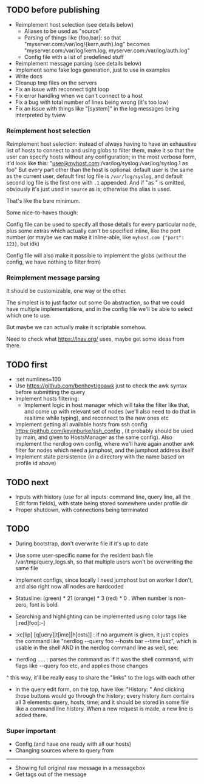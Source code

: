 ## TODO before publishing

- Reimplement host selection (see details below)
  - Aliases to be used as "source"
  - Parsing of things like {foo,bar}: so that
    "myserver.com:/var/log/{kern,auth}.log" becomes
    "myserver.com:/var/log/kern.log, myserver.com:/var/log/auth.log"
  - Config file with a list of predefined stuff
- Reimplement message parsing (see details below)
- Implement some fake logs generation, just to use in examples
- Write docs
- Cleanup tmp files on the servers
- Fix an issue with reconnect tight loop
- Fix error handling when we can't connect to a host
- Fix a bug with total number of lines being wrong (it's too low)
- Fix an issue with things like "[system]" in the log messages being interpreted
  by tview

### Reimplement host selection

Reimplement host selection: instead of always having to have an exhaustive list
of hosts to connect to and using globs to filter them, make it so that the user
can specify hosts without any configuration; in the most verbose form, it'd look
like this: "user@myhost.com:/var/log/syslog:/var/log/syslog.1 as foo" But every part
other than the host is optional: default user is the same as the current user,
default first log file is `/var/log/syslog`, and default second log file is the
first one with `.1` appended. And if "as <something>" is omitted, obviously it's
just used in `source` as is; otherwise the alias is used.

That's like the bare minimum.

Some nice-to-haves though:

Config file can be used to specify all those details for every particular node,
plus some extras which actually can't be specified inline, like the port number
(or maybe we can make it inline-able, like `myhost.com {"port": 123}`, but idk)

Config file will also make it possible to implement the globs (without the
config, we have nothing to filter from)

### Reimplement message parsing

It should be customizable, one way or the other.

The simplest is to just factor out some Go abstraction, so that we could have
multiple implementations, and in the config file we'll be able to select which
one to use.

But maybe we can actually make it scriptable somehow.

Need to check what https://lnav.org/ uses, maybe get some ideas from there.

## TODO first

- :set numlines=100
- Use https://github.com/benhoyt/goawk just to check the awk syntax before
  submitting the query
- Implement hosts filtering:
  - Implement logic in host manager which will take the filter like that, and
    come up with relevant set of nodes (we'll also need to do that in realtime
    while typing), and reconnect to the new ones etc
- Implement getting all available hosts from ssh config
  https://github.com/kevinburke/ssh_config , (it probably should be used by
  main, and given to HostsManager as the same config). Also implement the nerdlog
  own config, where we'll have again another awk filter for nodes which need
  a jumphost, and the jumphost address itself
- Implement state persistence (in a directory with the name based on profile id
  above)

## TODO next

- Inputs with history (use for all inputs: command line, query line, all the
  Edit form fields), with state being stored somewhere under profile dir
- Proper shutdown, with connections being terminated

## TODO

- During bootstrap, don't overwrite file if it's up to date
- Use some user-specific name for the resident bash file
  /var/tmp/query_logs.sh, so that multiple users won't be overwriting the same
  file

- Implement configs, since locally I need jumphost but on worker I don't, and also
  right now all nodes are hardcoded

- Statusline: (green) * 21 (orange) * 3 (red) * 0 . When number is non-zero,
  font is bold.
- Searching and highlighting can be implemented using color tags like [:red]foo[:-]

- :xc[lip] [q[uery]|t[ime]|h[osts]] : if no argument is given, it just copies
  the command like "nerdlog --query foo --hosts bar --time baz", which is usable
  in the shell AND in the nerdlog command line as well, see:
- :nerdlog ..... : parses the command as if it was the shell command, with flags
  like --query foo etc, and applies those changes

^ this way, it'll be really easy to share the "links" to the logs with each other

- In the query edit form, on the top, have like:
  "History: <prev> <next>"
  And clicking those buttons would go through the history; every history item
  contains all 3 elements: query, hosts, time; and it should be stored in some
  file like a command line history. When a new request is made, a new line is
  added there.

### Super important

- Config (and have one ready with all our hosts)
- Changing sources where to query from

-----

- Showing full original raw message in a messagebox
- Get tags out of the message

